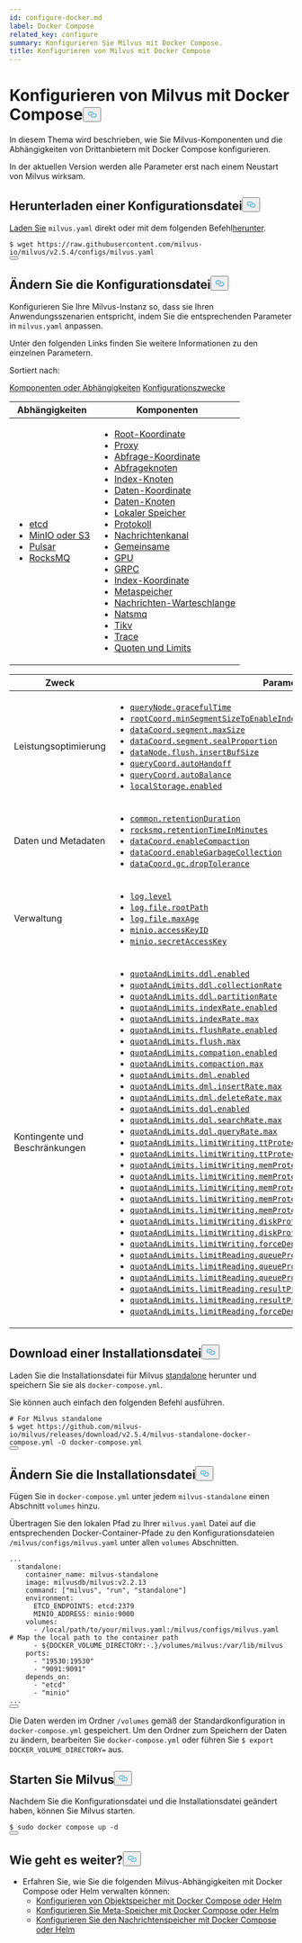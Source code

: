 ```yaml
---
id: configure-docker.md
label: Docker Compose
related_key: configure
summary: Konfigurieren Sie Milvus mit Docker Compose.
title: Konfigurieren von Milvus mit Docker Compose
---
```

<h1 id="Configure-Milvus-with-Docker-Compose" class="common-anchor-header">Konfigurieren von Milvus mit Docker Compose<button data-href="#Configure-Milvus-with-Docker-Compose" class="anchor-icon" translate="no">
      <svg translate="no"
        aria-hidden="true"
        focusable="false"
        height="20"
        version="1.1"
        viewBox="0 0 16 16"
        width="16"
      >
        <path
          fill="#0092E4"
          fill-rule="evenodd"
          d="M4 9h1v1H4c-1.5 0-3-1.69-3-3.5S2.55 3 4 3h4c1.45 0 3 1.69 3 3.5 0 1.41-.91 2.72-2 3.25V8.59c.58-.45 1-1.27 1-2.09C10 5.22 8.98 4 8 4H4c-.98 0-2 1.22-2 2.5S3 9 4 9zm9-3h-1v1h1c1 0 2 1.22 2 2.5S13.98 12 13 12H9c-.98 0-2-1.22-2-2.5 0-.83.42-1.64 1-2.09V6.25c-1.09.53-2 1.84-2 3.25C6 11.31 7.55 13 9 13h4c1.45 0 3-1.69 3-3.5S14.5 6 13 6z"
        ></path>
      </svg>
    </button></h1><p>In diesem Thema wird beschrieben, wie Sie Milvus-Komponenten und die Abhängigkeiten von Drittanbietern mit Docker Compose konfigurieren.</p>
<div class="alert note">
In der aktuellen Version werden alle Parameter erst nach einem Neustart von Milvus wirksam.</div>
<h2 id="Download-a-configuration-file" class="common-anchor-header">Herunterladen einer Konfigurationsdatei<button data-href="#Download-a-configuration-file" class="anchor-icon" translate="no">
      <svg translate="no"
        aria-hidden="true"
        focusable="false"
        height="20"
        version="1.1"
        viewBox="0 0 16 16"
        width="16"
      >
        <path
          fill="#0092E4"
          fill-rule="evenodd"
          d="M4 9h1v1H4c-1.5 0-3-1.69-3-3.5S2.55 3 4 3h4c1.45 0 3 1.69 3 3.5 0 1.41-.91 2.72-2 3.25V8.59c.58-.45 1-1.27 1-2.09C10 5.22 8.98 4 8 4H4c-.98 0-2 1.22-2 2.5S3 9 4 9zm9-3h-1v1h1c1 0 2 1.22 2 2.5S13.98 12 13 12H9c-.98 0-2-1.22-2-2.5 0-.83.42-1.64 1-2.09V6.25c-1.09.53-2 1.84-2 3.25C6 11.31 7.55 13 9 13h4c1.45 0 3-1.69 3-3.5S14.5 6 13 6z"
        ></path>
      </svg>
    </button></h2><p><a href="https://raw.githubusercontent.com/milvus-io/milvus/v2.5.4/configs/milvus.yaml">Laden Sie</a> <code translate="no">milvus.yaml</code> direkt oder mit dem folgenden Befehl<a href="https://raw.githubusercontent.com/milvus-io/milvus/v2.5.4/configs/milvus.yaml">herunter</a>.</p>
<pre><code translate="no">$ wget https://raw.githubusercontent.com/milvus-io/milvus/v2.5.4/configs/milvus.yaml
<button class="copy-code-btn"></button></code></pre>
<h2 id="Modify-the-configuration-file" class="common-anchor-header">Ändern Sie die Konfigurationsdatei<button data-href="#Modify-the-configuration-file" class="anchor-icon" translate="no">
      <svg translate="no"
        aria-hidden="true"
        focusable="false"
        height="20"
        version="1.1"
        viewBox="0 0 16 16"
        width="16"
      >
        <path
          fill="#0092E4"
          fill-rule="evenodd"
          d="M4 9h1v1H4c-1.5 0-3-1.69-3-3.5S2.55 3 4 3h4c1.45 0 3 1.69 3 3.5 0 1.41-.91 2.72-2 3.25V8.59c.58-.45 1-1.27 1-2.09C10 5.22 8.98 4 8 4H4c-.98 0-2 1.22-2 2.5S3 9 4 9zm9-3h-1v1h1c1 0 2 1.22 2 2.5S13.98 12 13 12H9c-.98 0-2-1.22-2-2.5 0-.83.42-1.64 1-2.09V6.25c-1.09.53-2 1.84-2 3.25C6 11.31 7.55 13 9 13h4c1.45 0 3-1.69 3-3.5S14.5 6 13 6z"
        ></path>
      </svg>
    </button></h2><p>Konfigurieren Sie Ihre Milvus-Instanz so, dass sie Ihren Anwendungsszenarien entspricht, indem Sie die entsprechenden Parameter in <code translate="no">milvus.yaml</code> anpassen.</p>
<p>Unter den folgenden Links finden Sie weitere Informationen zu den einzelnen Parametern.</p>
<p>Sortiert nach:</p>
<div class="filter">
<a href="#component">Komponenten oder Abhängigkeiten</a> <a href="#purpose">Konfigurationszwecke</a> </div>
<div class="filter-component table-wrapper">
<table id="component">
<thead>
  <tr>
    <th>Abhängigkeiten</th>
    <th>Komponenten</th>
  </tr>
</thead>
<tbody>
  <tr>
    <td>
        <ul>
            <li><a href="/docs/de/configure_etcd.md">etcd</a></li>
            <li><a href="/docs/de/configure_minio.md">MinIO oder S3</a></li>
            <li><a href="/docs/de/configure_pulsar.md">Pulsar</a></li>
            <li><a href="/docs/de/configure_rocksmq.md">RocksMQ</a></li>
        </ul>
    </td>
    <td>
        <ul>
            <li><a href="/docs/de/configure_rootcoord.md">Root-Koordinate</a></li>
            <li><a href="/docs/de/configure_proxy.md">Proxy</a></li>
            <li><a href="/docs/de/configure_querycoord.md">Abfrage-Koordinate</a></li>
            <li><a href="/docs/de/configure_querynode.md">Abfrageknoten</a></li>
            <li><a href="/docs/de/configure_indexnode.md">Index-Knoten</a></li>
            <li><a href="/docs/de/configure_datacoord.md">Daten-Koordinate</a></li>
            <li><a href="/docs/de/configure_datanode.md">Daten-Knoten</a></li>
            <li><a href="/docs/de/configure_localstorage.md">Lokaler Speicher</a></li>
            <li><a href="/docs/de/configure_log.md">Protokoll</a></li>
            <li><a href="/docs/de/configure_msgchannel.md">Nachrichtenkanal</a></li>
            <li><a href="/docs/de/configure_common.md">Gemeinsame</a></li>
            <li><a href="/docs/de/configure_gpu.md">GPU</a></li>
            <li><a href="/docs/de/configure_grpc.md">GRPC</a></li>
            <li><a href="/docs/de/configure_indexcoord.md">Index-Koordinate</a></li>
            <li><a href="/docs/de/configure_metastore.md">Metaspeicher</a></li>
            <li><a href="/docs/de/configure_mq.md">Nachrichten-Warteschlange</a></li>
            <li><a href="/docs/de/configure_natsmq.md">Natsmq</a></li>
            <li><a href="/docs/de/configure_tikv.md">Tikv</a></li>
            <li><a href="/docs/de/configure_trace.md">Trace</a></li>
            <li><a href="/docs/de/configure_quotaandlimits.md">Quoten und Limits</a></li>
        </ul>
    </td>
  </tr>
</tbody>
</table>
</div>
<div class="filter-purpose table-wrapper">
<table id="purpose">
<thead>
  <tr>
    <th>Zweck</th>
    <th>Parameter</th>
  </tr>
</thead>
<tbody>
  <tr>
    <td>Leistungsoptimierung</td>
    <td>
        <ul>
            <li><a href="/docs/de/configure_querynode.md#queryNodegracefulTime"><code translate="no">queryNode.gracefulTime</code></a></li>
            <li><a href="/docs/de/configure_rootcoord.md#rootCoordminSegmentSizeToEnableIndex"><code translate="no">rootCoord.minSegmentSizeToEnableIndex</code></a></li>
            <li><a href="/docs/de/configure_datacoord.md#dataCoordsegmentmaxSize"><code translate="no">dataCoord.segment.maxSize</code></a></li>
            <li><a href="/docs/de/configure_datacoord.md#dataCoordsegmentsealProportion"><code translate="no">dataCoord.segment.sealProportion</code></a></li>
            <li><a href="/docs/de/configure_datanode.md#dataNodeflushinsertBufSize"><code translate="no">dataNode.flush.insertBufSize</code></a></li>
            <li><a href="/docs/de/configure_querycoord.md#queryCoordautoHandoff"><code translate="no">queryCoord.autoHandoff</code></a></li>
            <li><a href="/docs/de/configure_querycoord.md#queryCoordautoBalance"><code translate="no">queryCoord.autoBalance</code></a></li>
            <li><a href="/docs/de/configure_localstorage.md#localStorageenabled"><code translate="no">localStorage.enabled</code></a></li>
        </ul>
    </td>
  </tr>
  <tr>
    <td>Daten und Metadaten</td>
    <td>
        <ul>
            <li><a href="/docs/de/configure_common.md#commonretentionDuration"><code translate="no">common.retentionDuration</code></a></li>
            <li><a href="/docs/de/configure_rocksmq.md#rocksmqretentionTimeInMinutes"><code translate="no">rocksmq.retentionTimeInMinutes</code></a></li>
            <li><a href="/docs/de/configure_datacoord.md#dataCoordenableCompaction"><code translate="no">dataCoord.enableCompaction</code></a></li>
            <li><a href="/docs/de/configure_datacoord.md#dataCoordenableGarbageCollection"><code translate="no">dataCoord.enableGarbageCollection</code></a></li>
            <li><a href="/docs/de/configure_datacoord.md#dataCoordgcdropTolerance"><code translate="no">dataCoord.gc.dropTolerance</code></a></li>
        </ul>
    </td>
  </tr>
  <tr>
    <td>Verwaltung</td>
    <td>
        <ul>
            <li><a href="/docs/de/configure_log.md#loglevel"><code translate="no">log.level</code></a></li>
            <li><a href="/docs/de/configure_log.md#logfilerootPath"><code translate="no">log.file.rootPath</code></a></li>
            <li><a href="/docs/de/configure_log.md#logfilemaxAge"><code translate="no">log.file.maxAge</code></a></li>
            <li><a href="/docs/de/configure_minio.md#minioaccessKeyID"><code translate="no">minio.accessKeyID</code></a></li>
            <li><a href="/docs/de/configure_minio.md#miniosecretAccessKey"><code translate="no">minio.secretAccessKey</code></a></li>
        </ul>
    </td>
  </tr>
  <tr>
    <td>Kontingente und Beschränkungen</td>
    <td>
        <ul>
            <li><a href="/docs/de/configure_quotaandlimits.md#quotaAndLimitsddlenabled"><code translate="no">quotaAndLimits.ddl.enabled</code></a></li>
            <li><a href="/docs/de/configure_quotaandlimits.md#quotaAndLimitsddlcollectionRate"><code translate="no">quotaAndLimits.ddl.collectionRate</code></a></li>
            <li><a href="/docs/de/configure_quotaandlimits.md#quotaAndLimitsddlpartitionRate"><code translate="no">quotaAndLimits.ddl.partitionRate</code></a></li>
            <li><a href="/docs/de/configure_quotaandlimits.md#quotaAndLimitsindexRateenabled"><code translate="no">quotaAndLimits.indexRate.enabled</code></a></li>
            <li><a href="/docs/de/configure_quotaandlimits.md#quotaAndLimitsindexRatemax"><code translate="no">quotaAndLimits.indexRate.max</code></a></li>
            <li><a href="/docs/de/configure_quotaandlimits.md#quotaAndLimitsflushRateenabled"><code translate="no">quotaAndLimits.flushRate.enabled</code></a></li>
            <li><a href="/docs/de/configure_quotaandlimits.md#quotaAndLimitsflushmax"><code translate="no">quotaAndLimits.flush.max</code></a></li>
            <li><a href="/docs/de/configure_quotaandlimits.md#quotaAndLimitscompationenabled"><code translate="no">quotaAndLimits.compation.enabled</code></a></li>
            <li><a href="/docs/de/configure_quotaandlimits.md#quotaAndLimitscompactionmax"><code translate="no">quotaAndLimits.compaction.max</code></a></li>
            <li><a href="/docs/de/configure_quotaandlimits.md#quotaAndLimitsdmlenabled"><code translate="no">quotaAndLimits.dml.enabled</code></a></li>
            <li><a href="/docs/de/configure_quotaandlimits.md#quotaAndLimitsdmlinsertRatemax"><code translate="no">quotaAndLimits.dml.insertRate.max</code></a></li>
            <li><a href="/docs/de/configure_quotaandlimits.md#quotaAndLimitsdmldeleteRatemax"><code translate="no">quotaAndLimits.dml.deleteRate.max</code></a></li>
            <li><a href="/docs/de/configure_quotaandlimits.md#quotaAndLimitsdqlenabled"><code translate="no">quotaAndLimits.dql.enabled</code></a></li>
            <li><a href="/docs/de/configure_quotaandlimits.md#quotaAndLimitsdqlsearchRatemax"><code translate="no">quotaAndLimits.dql.searchRate.max</code></a></li>
            <li><a href="/docs/de/configure_quotaandlimits.md#quotaAndLimitsdqlqueryRatemax"><code translate="no">quotaAndLimits.dql.queryRate.max</code></a></li>
            <li><a href="/docs/de/configure_quotaandlimits.md#quotaAndLimitslimitWritingttProtectionenabled"><code translate="no">quotaAndLimits.limitWriting.ttProtection.enabled</code></a></li>
            <li><a href="/docs/de/configure_quotaandlimits.md#quotaAndLimitslimitWritingttProtectionmaxTimeTickDelay"><code translate="no">quotaAndLimits.limitWriting.ttProtection.maxTimeTickDelay</code></a></li>
            <li><a href="/docs/de/configure_quotaandlimits.md#quotaAndLimitslimitWritingmemProtectionenabled"><code translate="no">quotaAndLimits.limitWriting.memProtection.enabled</code></a></li>
            <li><a href="/docs/de/configure_quotaandlimits.md#quotaAndLimitslimitWritingmemProtectiondataNodeMemoryLowWaterLevel"><code translate="no">quotaAndLimits.limitWriting.memProtection.dataNodeMemoryLowWaterLevel</code></a></li>
            <li><a href="/docs/de/configure_quotaandlimits.md#quotaAndLimitslimitWritingmemProtectionqueryNodeMemoryLowWaterLevel"><code translate="no">quotaAndLimits.limitWriting.memProtection.queryNodeMemoryLowWaterLevel</code></a></li>
            <li><a href="/docs/de/configure_quotaandlimits.md#quotaAndLimitslimitWritingmemProtectiondataNodeMemoryHighWaterLevel"><code translate="no">quotaAndLimits.limitWriting.memProtection.dataNodeMemoryHighWaterLevel</code></a></li>
            <li><a href="/docs/de/configure_quotaandlimits.md#quotaAndLimitslimitWritingmemProtectionqueryNodeMemoryHighWaterLevel"><code translate="no">quotaAndLimits.limitWriting.memProtection.queryNodeMemoryHighWaterLevel</code></a></li>
            <li><a href="/docs/de/configure_quotaandlimits.md#quotaAndLimitslimitWritingdiskProtectionenabled"><code translate="no">quotaAndLimits.limitWriting.diskProtection.enabled</code></a></li>
            <li><a href="/docs/de/configure_quotaandlimits.md#quotaAndLimitslimitWritingdiskProtectiondiskQuota"><code translate="no">quotaAndLimits.limitWriting.diskProtection.diskQuota</code></a></li>
            <li><a href="/docs/de/configure_quotaandlimits.md#quotaAndLimitslimitWritingforceDeny"><code translate="no">quotaAndLimits.limitWriting.forceDeny</code></a></li>
            <li><a href="/docs/de/configure_quotaandlimits.md#quotaAndLimitslimitReadingqueueProtectionenabled"><code translate="no">quotaAndLimits.limitReading.queueProtection.enabled</code></a></li>
            <li><a href="/docs/de/configure_quotaandlimits.md#quotaAndLimitslimitReadingqueueProtectionnqInQueueThreshold"><code translate="no">quotaAndLimits.limitReading.queueProtection.nqInQueueThreshold</code></a></li>
            <li><a href="/docs/de/configure_quotaandlimits.md#quotaAndLimitslimitReadingqueueProtectionqueueLatencyThreshold"><code translate="no">quotaAndLimits.limitReading.queueProtection.queueLatencyThreshold</code></a></li>
            <li><a href="/docs/de/configure_quotaandlimits.md#quotaAndLimitslimitReadingresultProtectionenabled"><code translate="no">quotaAndLimits.limitReading.resultProtection.enabled</code></a></li>
            <li><a href="/docs/de/configure_quotaandlimits.md#quotaAndLimitslimitReadingresultProtectionmaxReadResultRate"><code translate="no">quotaAndLimits.limitReading.resultProtection.maxReadResultRate</code></a></li>
            <li><a href="/docs/de/configure_quotaandlimits.md#quotaAndLimitslimitReadingforceDeny"><code translate="no">quotaAndLimits.limitReading.forceDeny</code></a></li>
        </ul>
    </td>
  </tr>
</tbody>
</table>
</div>
<h2 id="Download-an-installation-file" class="common-anchor-header">Download einer Installationsdatei<button data-href="#Download-an-installation-file" class="anchor-icon" translate="no">
      <svg translate="no"
        aria-hidden="true"
        focusable="false"
        height="20"
        version="1.1"
        viewBox="0 0 16 16"
        width="16"
      >
        <path
          fill="#0092E4"
          fill-rule="evenodd"
          d="M4 9h1v1H4c-1.5 0-3-1.69-3-3.5S2.55 3 4 3h4c1.45 0 3 1.69 3 3.5 0 1.41-.91 2.72-2 3.25V8.59c.58-.45 1-1.27 1-2.09C10 5.22 8.98 4 8 4H4c-.98 0-2 1.22-2 2.5S3 9 4 9zm9-3h-1v1h1c1 0 2 1.22 2 2.5S13.98 12 13 12H9c-.98 0-2-1.22-2-2.5 0-.83.42-1.64 1-2.09V6.25c-1.09.53-2 1.84-2 3.25C6 11.31 7.55 13 9 13h4c1.45 0 3-1.69 3-3.5S14.5 6 13 6z"
        ></path>
      </svg>
    </button></h2><p>Laden Sie die Installationsdatei für Milvus <a href="https://github.com/milvus-io/milvus/releases/download/v2.5.4/milvus-standalone-docker-compose.yml">standalone</a> herunter und speichern Sie sie als <code translate="no">docker-compose.yml</code>.</p>
<p>Sie können auch einfach den folgenden Befehl ausführen.</p>
<pre><code translate="no"><span class="hljs-comment"># For Milvus standalone</span>
$ wget https://github.com/milvus-io/milvus/releases/download/v2.5.4/milvus-standalone-docker-compose.yml -O docker-compose.yml
<button class="copy-code-btn"></button></code></pre>
<h2 id="Modify-the-installation-file" class="common-anchor-header">Ändern Sie die Installationsdatei<button data-href="#Modify-the-installation-file" class="anchor-icon" translate="no">
      <svg translate="no"
        aria-hidden="true"
        focusable="false"
        height="20"
        version="1.1"
        viewBox="0 0 16 16"
        width="16"
      >
        <path
          fill="#0092E4"
          fill-rule="evenodd"
          d="M4 9h1v1H4c-1.5 0-3-1.69-3-3.5S2.55 3 4 3h4c1.45 0 3 1.69 3 3.5 0 1.41-.91 2.72-2 3.25V8.59c.58-.45 1-1.27 1-2.09C10 5.22 8.98 4 8 4H4c-.98 0-2 1.22-2 2.5S3 9 4 9zm9-3h-1v1h1c1 0 2 1.22 2 2.5S13.98 12 13 12H9c-.98 0-2-1.22-2-2.5 0-.83.42-1.64 1-2.09V6.25c-1.09.53-2 1.84-2 3.25C6 11.31 7.55 13 9 13h4c1.45 0 3-1.69 3-3.5S14.5 6 13 6z"
        ></path>
      </svg>
    </button></h2><p>Fügen Sie in <code translate="no">docker-compose.yml</code> unter jedem <code translate="no">milvus-standalone</code> einen Abschnitt <code translate="no">volumes</code> hinzu.</p>
<p>Übertragen Sie den lokalen Pfad zu Ihrer <code translate="no">milvus.yaml</code> Datei auf die entsprechenden Docker-Container-Pfade zu den Konfigurationsdateien <code translate="no">/milvus/configs/milvus.yaml</code> unter allen <code translate="no">volumes</code> Abschnitten.</p>
<pre><code translate="no" class="language-yaml">...
  standalone:
    container_name: milvus-standalone
    image: milvusdb/milvus:v2.2.13
    <span class="hljs-built_in">command</span>: [<span class="hljs-string">&quot;milvus&quot;</span>, <span class="hljs-string">&quot;run&quot;</span>, <span class="hljs-string">&quot;standalone&quot;</span>]
    environment:
      ETCD_ENDPOINTS: etcd:2379
      MINIO_ADDRESS: minio:9000
    volumes:
      - /local/path/to/your/milvus.yaml:/milvus/configs/milvus.yaml   <span class="hljs-comment"># Map the local path to the container path</span>
      - <span class="hljs-variable">${DOCKER_VOLUME_DIRECTORY:-.}</span>/volumes/milvus:/var/lib/milvus
    ports:
      - <span class="hljs-string">&quot;19530:19530&quot;</span>
      - <span class="hljs-string">&quot;9091:9091&quot;</span>
    depends_on:
      - <span class="hljs-string">&quot;etcd&quot;</span>
      - <span class="hljs-string">&quot;minio&quot;</span>
...
<button class="copy-code-btn"></button></code></pre>
<div class="alert note">
Die Daten werden im Ordner <code translate="no">/volumes</code> gemäß der Standardkonfiguration in <code translate="no">docker-compose.yml</code> gespeichert. Um den Ordner zum Speichern der Daten zu ändern, bearbeiten Sie <code translate="no">docker-compose.yml</code> oder führen Sie <code translate="no">$ export DOCKER_VOLUME_DIRECTORY=</code> aus.</div>
<h2 id="Start-Milvus" class="common-anchor-header">Starten Sie Milvus<button data-href="#Start-Milvus" class="anchor-icon" translate="no">
      <svg translate="no"
        aria-hidden="true"
        focusable="false"
        height="20"
        version="1.1"
        viewBox="0 0 16 16"
        width="16"
      >
        <path
          fill="#0092E4"
          fill-rule="evenodd"
          d="M4 9h1v1H4c-1.5 0-3-1.69-3-3.5S2.55 3 4 3h4c1.45 0 3 1.69 3 3.5 0 1.41-.91 2.72-2 3.25V8.59c.58-.45 1-1.27 1-2.09C10 5.22 8.98 4 8 4H4c-.98 0-2 1.22-2 2.5S3 9 4 9zm9-3h-1v1h1c1 0 2 1.22 2 2.5S13.98 12 13 12H9c-.98 0-2-1.22-2-2.5 0-.83.42-1.64 1-2.09V6.25c-1.09.53-2 1.84-2 3.25C6 11.31 7.55 13 9 13h4c1.45 0 3-1.69 3-3.5S14.5 6 13 6z"
        ></path>
      </svg>
    </button></h2><p>Nachdem Sie die Konfigurationsdatei und die Installationsdatei geändert haben, können Sie Milvus starten.</p>
<pre><code translate="no">$ <span class="hljs-built_in">sudo</span> docker compose up -d
<button class="copy-code-btn"></button></code></pre>
<h2 id="Whats-next" class="common-anchor-header">Wie geht es weiter?<button data-href="#Whats-next" class="anchor-icon" translate="no">
      <svg translate="no"
        aria-hidden="true"
        focusable="false"
        height="20"
        version="1.1"
        viewBox="0 0 16 16"
        width="16"
      >
        <path
          fill="#0092E4"
          fill-rule="evenodd"
          d="M4 9h1v1H4c-1.5 0-3-1.69-3-3.5S2.55 3 4 3h4c1.45 0 3 1.69 3 3.5 0 1.41-.91 2.72-2 3.25V8.59c.58-.45 1-1.27 1-2.09C10 5.22 8.98 4 8 4H4c-.98 0-2 1.22-2 2.5S3 9 4 9zm9-3h-1v1h1c1 0 2 1.22 2 2.5S13.98 12 13 12H9c-.98 0-2-1.22-2-2.5 0-.83.42-1.64 1-2.09V6.25c-1.09.53-2 1.84-2 3.25C6 11.31 7.55 13 9 13h4c1.45 0 3-1.69 3-3.5S14.5 6 13 6z"
        ></path>
      </svg>
    </button></h2><ul>
<li>Erfahren Sie, wie Sie die folgenden Milvus-Abhängigkeiten mit Docker Compose oder Helm verwalten können:<ul>
<li><a href="/docs/de/deploy_s3.md">Konfigurieren von Objektspeicher mit Docker Compose oder Helm</a></li>
<li><a href="/docs/de/deploy_etcd.md">Konfigurieren Sie Meta-Speicher mit Docker Compose oder Helm</a></li>
<li><a href="/docs/de/deploy_pulsar.md">Konfigurieren Sie den Nachrichtenspeicher mit Docker Compose oder Helm</a></li>
</ul></li>
</ul>
